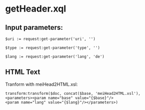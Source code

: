 # getHeader.xql
## Input parameters:
```
$uri := request:get-parameter('uri', '')

$type := request:get-parameter('type', '')

$lang := request:get-parameter('lang', 'de')
```
## HTML Text
Tranform with meiHead2HTML.xsl:
```
transform:transform($doc, concat($base, 'meiHead2HTML.xsl'), 
<parameters><param name="base" value="{$base}"/>
<param name="lang" value="{$lang}"/></parameters>)
```

